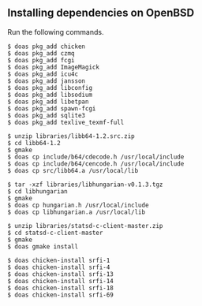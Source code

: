 Installing dependencies on OpenBSD
----------------------------------
Run the following commands.

    $ doas pkg_add chicken
    $ doas pkg_add czmq
    $ doas pkg_add fcgi
    $ doas pkg_add ImageMagick
    $ doas pkg_add icu4c
    $ doas pkg_add jansson
    $ doas pkg_add libconfig
    $ doas pkg_add libsodium
    $ doas pkg_add libetpan
    $ doas pkg_add spawn-fcgi
    $ doas pkg_add sqlite3
    $ doas pkg_add texlive_texmf-full

    $ unzip libraries/libb64-1.2.src.zip
    $ cd libb64-1.2
    $ gmake
    $ doas cp include/b64/cdecode.h /usr/local/include
    $ doas cp include/b64/cencode.h /usr/local/include
    $ doas cp src/libb64.a /usr/local/lib

    $ tar -xzf libraries/libhungarian-v0.1.3.tgz
    $ cd libhungarian
    $ gmake
    $ doas cp hungarian.h /usr/local/include
    $ doas cp libhungarian.a /usr/local/lib

    $ unzip libraries/statsd-c-client-master.zip
    $ cd statsd-c-client-master
    $ gmake
    $ doas gmake install

    $ doas chicken-install srfi-1
    $ doas chicken-install srfi-4
    $ doas chicken-install srfi-13
    $ doas chicken-install srfi-14
    $ doas chicken-install srfi-18
    $ doas chicken-install srfi-69
